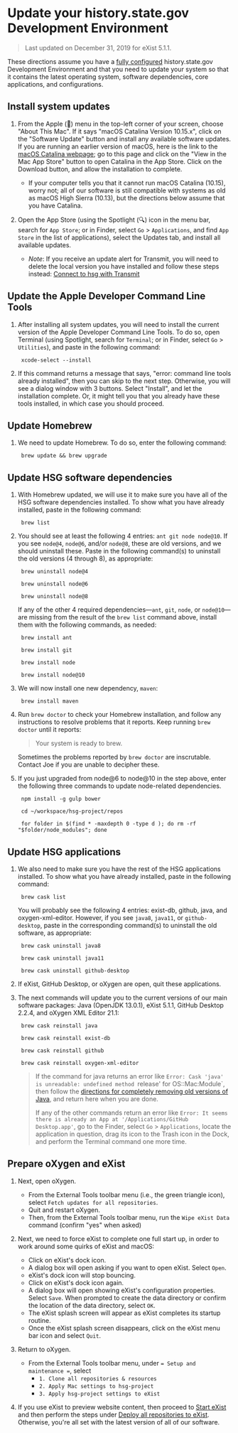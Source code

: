 # Update your history.state.gov Development Environment

> Last updated on December 31, 2019 for eXist 5.1.1.

These directions assume you have a [fully configured](setup) history.state.gov Development Environment and that you need to update your system so that it contains the latest operating system, software dependencies, core applications, and configurations.

## Install system updates

1. From the Apple () menu in the top-left corner of your screen, choose "About This Mac". If it says "macOS Catalina Version 10.15.x", click on the "Software Update" button and install any available software updates. If you are running an earlier version of macOS, here is the link to the [macOS Catalina webpage](https://apps.apple.com/us/app/macos-catalina/id1466841314?mt=12); go to this page and click on the "View in the Mac App Store" button to open Catalina in the App Store. Click on the Download button, and allow the installation to complete. 
    - If your computer tells you that it cannot run macOS Catalina (10.15), worry not; all of our software is still compatible with systems as old as macOS High Sierra (10.13), but the directions below assume that you have Catalina.

1. Open the App Store (using the Spotlight (🔍) icon in the menu bar, search for `App Store`; or in Finder, select `Go` > `Applications`, and find `App Store` in the list of applications), select the Updates tab, and install all available updates. 
    - _Note_: If you receive an update alert for Transmit, you will need to delete the local version you have installed and follow these steps instead: [Connect to hsg with Transmit](setup#connect-to-hsg-with-transmit)

## Update the Apple Developer Command Line Tools

1. After installing all system updates, you will need to install the current version of the Apple Developer Command Line Tools. To do so, open Terminal (using Spotlight, search for `Terminal`; or in Finder, select `Go` > `Utilities`), and paste in the following command:

        xcode-select --install

1. If this command returns a message that says, "error: command line tools already installed", then you can skip to the next step. Otherwise, you will see a dialog window with 3 buttons. Select "Install", and let the installation complete. Or, it might tell you that you already have these tools installed, in which case you should proceed.

## Update Homebrew

1. We need to update Homebrew. To do so, enter the following command: 

        brew update && brew upgrade

## Update HSG software dependencies

1. With Homebrew updated, we will use it to make sure you have all of the HSG software dependencies installed. To show what you have already installed, paste in the following command:
 
        brew list

1. You should see at least the following 4 entries: `ant git node node@10`. If you see `node@4`, `node@6`, and/or `node@8`, these are old versions, and we should uninstall these. Paste in the following command(s) to uninstall the old versions (4 through 8), as appropriate:

        brew uninstall node@4

        brew uninstall node@6

        brew uninstall node@8

    If any of the other 4 required dependencies—`ant`, `git`, `node`, or `node@10`—are missing from the result of the `brew list` command above, install them with the following commands, as needed:

        brew install ant

        brew install git

        brew install node

        brew install node@10

1. We will now install one new dependency, `maven`:

        brew install maven

1. Run `brew doctor` to check your Homebrew installation, and follow any instructions to resolve problems that it reports. Keep running `brew doctor` until it reports:

    > Your system is ready to brew.

    Sometimes the problems reported by `brew doctor` are inscrutable. Contact Joe if you are unable to decipher these.

1. If you just upgraded from node@6 to node@10 in the step above, enter the following three commands to update node-related dependencies.

        npm install -g gulp bower

        cd ~/workspace/hsg-project/repos

        for folder in $(find * -maxdepth 0 -type d ); do rm -rf "$folder/node_modules"; done

## Update HSG applications

1. We also need to make sure you have the rest of the HSG applications installed. To show what you have already installed, paste in the following command:
 
        brew cask list

    You will probably see the following 4 entries: exist-db, github, java, and oxygen-xml-editor. However, if you see `java8`, `java11`, or `github-desktop`, paste in the corresponding command(s) to uninstall the old software, as appropriate:

        brew cask uninstall java8

        brew cask uninstall java11

        brew cask uninstall github-desktop

1. If eXist, GitHub Desktop, or oXygen are open, quit these applications.

1. The next commands will update you to the current versions of our main software packages: Java (OpenJDK 13.0.1), eXist 5.1.1, GitHub Desktop 2.2.4, and oXygen XML Editor 21.1:

        brew cask reinstall java

        brew cask reinstall exist-db 

        brew cask reinstall github 

        brew cask reinstall oxygen-xml-editor

    > If the command for java returns an error like `Error: Cask 'java' is unreadable: undefined method `release' for OS::Mac:Module`, then follow the [directions for completely removing old versions of Java](troubleshooting#remove-all-versions-of-java), and return here when you are done.
    >
    > If any of the other commands return an error like `Error: It seems there is already an App at '/Applications/GitHub Desktop.app'`, go to the Finder, select `Go` > `Applications`, locate the application in question, drag its icon to the Trash icon in the Dock, and perform the Terminal command one more time. 

## Prepare oXygen and eXist

1. Next, open oXygen.
    - From the External Tools toolbar menu (i.e., the green triangle icon), select `Fetch updates for all repositories`. 
    - Quit and restart oXygen.
    - Then, from the External Tools toolbar menu, run the `Wipe eXist Data` command (confirm "yes" when asked)

1. Next, we need to force eXist to complete one full start up, in order to work around some quirks of eXist and macOS:
    - Click on eXist's dock icon.
    - A dialog box will open asking if you want to open eXist. Select `Open`.
    - eXist's dock icon will stop bouncing.
    - Click on eXist's dock icon again.
    - A dialog box will open showing eXist's configuration properties. Select `Save`. When prompted to create the data directory or confirm the location of the data directory, select `OK`.
    - The eXist splash screen will appear as eXist completes its startup routine.
    - Once the eXist splash screen disappears, click on the eXist menu bar icon and select `Quit`.

1. Return to oXygen.
    - From the External Tools toolbar menu, under `= Setup and maintenance =`, select
        - `1. Clone all repositories & resources`
        - `2. Apply Mac settings to hsg-project`
        - `3. Apply hsg-project settings to eXist`

1. If you use eXist to preview website content, then proceed to [Start eXist](setup#start-exist) and then perform the steps under [Deploy all repositories to eXist](setup#deploy-all-repositories-to-exist). Otherwise, you're all set with the latest version of all of our software.
